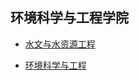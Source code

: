 ## 环境科学与工程学院

- [水文与水资源工程](hydrology-and-water-resources-engineerin)

- [环境科学与工程](environmental-science-and-engineering)
